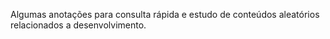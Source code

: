 Algumas anotações para consulta rápida e estudo de conteúdos aleatórios relacionados a desenvolvimento.
